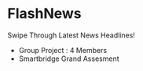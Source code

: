 # FlashNews
Swipe Through Latest News Headlines!
- Group Project : 4 Members
- Smartbridge Grand Assesment
